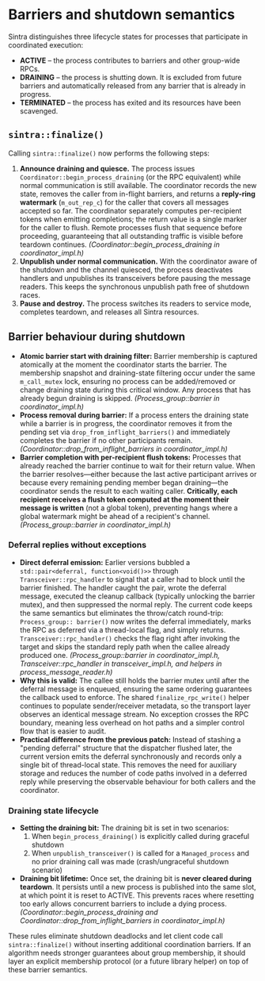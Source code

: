 # Barriers and shutdown semantics

Sintra distinguishes three lifecycle states for processes that participate in
coordinated execution:

- **ACTIVE** – the process contributes to barriers and other group-wide RPCs.
- **DRAINING** – the process is shutting down. It is excluded from future
  barriers and automatically released from any barrier that is already in
  progress.
- **TERMINATED** – the process has exited and its resources have been scavenged.

## `sintra::finalize()`

Calling `sintra::finalize()` now performs the following steps:

1. **Announce draining and quiesce.** The process issues
   `Coordinator::begin_process_draining` (or the RPC equivalent) while normal
   communication is still available. The coordinator records the new state,
   removes the caller from in-flight barriers, and returns a **reply-ring watermark**
   (`m_out_rep_c`) for the caller that covers all messages accepted so far.
   The coordinator separately computes per-recipient tokens when emitting
   completions; the return value is a single marker for the caller to flush.
   Remote processes flush that sequence before proceeding, guaranteeing
   that all outstanding traffic is visible before teardown continues.
   *(Coordinator::begin_process_draining in coordinator_impl.h)*
2. **Unpublish under normal communication.** With the coordinator aware of the
   shutdown and the channel quiesced, the process deactivates handlers and
   unpublishes its transceivers before pausing the message readers. This keeps
   the synchronous unpublish path free of shutdown races.
3. **Pause and destroy.** The process switches its readers to service mode,
   completes teardown, and releases all Sintra resources.

## Barrier behaviour during shutdown

- **Atomic barrier start with draining filter:** Barrier membership is captured
  atomically at the moment the coordinator starts the barrier. The membership
  snapshot and draining-state filtering occur under the same `m_call_mutex` lock,
  ensuring no process can be added/removed or change draining state during this
  critical window. Any process that has already begun draining is skipped.
  *(Process_group::barrier in coordinator_impl.h)*
- **Process removal during barrier:** If a process enters the draining state while
  a barrier is in progress, the coordinator removes it from the pending set via
  `drop_from_inflight_barriers()` and immediately completes the barrier if no other
  participants remain. *(Coordinator::drop_from_inflight_barriers in coordinator_impl.h)*
- **Barrier completion with per-recipient flush tokens:** Processes that already
  reached the barrier continue to wait for their return value. When the barrier
  resolves—either because the last active participant arrives or because every
  remaining pending member began draining—the coordinator sends the result to each
  waiting caller. **Critically, each recipient receives a flush token computed at
  the moment their message is written** (not a global token), preventing hangs
  where a global watermark might be ahead of a recipient's channel.
  *(Process_group::barrier in coordinator_impl.h)*

### Deferral replies without exceptions

- **Direct deferral emission:** Earlier versions bubbled a `std::pair<deferral,
  function<void()>>` through `Transceiver::rpc_handler` to signal that a caller
  had to block until the barrier finished. The handler caught the pair, wrote
  the deferral message, executed the cleanup callback (typically unlocking the
  barrier mutex), and then suppressed the normal reply. The current code keeps
  the same semantics but eliminates the throw/catch round-trip: `Process_group::
  barrier()` now writes the deferral immediately, marks the RPC as deferred via
  a thread-local flag, and simply returns. `Transceiver::rpc_handler()` checks
  the flag right after invoking the target and skips the standard reply path
  when the callee already produced one. *(Process_group::barrier in
  coordinator_impl.h, Transceiver::rpc_handler in transceiver_impl.h, and
  helpers in process_message_reader.h)*
- **Why this is valid:** The callee still holds the barrier mutex until after
  the deferral message is enqueued, ensuring the same ordering guarantees the
  callback used to enforce. The shared `finalize_rpc_write()` helper continues
  to populate sender/receiver metadata, so the transport layer observes an
  identical message stream. No exception crosses the RPC boundary, meaning less
  overhead on hot paths and a simpler control flow that is easier to audit.
- **Practical difference from the previous patch:** Instead of stashing a
  "pending deferral" structure that the dispatcher flushed later, the current
  version emits the deferral synchronously and records only a single bit of
  thread-local state. This removes the need for auxiliary storage and reduces
  the number of code paths involved in a deferred reply while preserving the
  observable behaviour for both callers and the coordinator.

### Draining state lifecycle

- **Setting the draining bit:** The draining bit is set in two scenarios:
  1. When `begin_process_draining()` is explicitly called during graceful shutdown
  2. When `unpublish_transceiver()` is called for a `Managed_process` and no prior
     draining call was made (crash/ungraceful shutdown scenario)
- **Draining bit lifetime:** Once set, the draining bit is **never cleared during
  teardown**. It persists until a new process is published into the same slot,
  at which point it is reset to ACTIVE. This prevents races where resetting too
  early allows concurrent barriers to include a dying process.
  *(Coordinator::begin_process_draining and Coordinator::drop_from_inflight_barriers in coordinator_impl.h)*

These rules eliminate shutdown deadlocks and let client code call
`sintra::finalize()` without inserting additional coordination barriers. If an
algorithm needs stronger guarantees about group membership, it should layer an
explicit membership protocol (or a future library helper) on top of these
barrier semantics.
